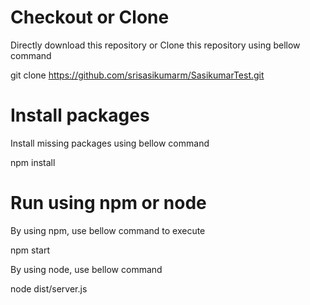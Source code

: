 # Checkout or Clone
Directly download this repository or Clone this repository using bellow command

git clone https://github.com/srisasikumarm/SasikumarTest.git

# Install packages
Install missing packages using bellow command

npm install

# Run using npm or node
By using npm, use bellow command to execute

npm start

By using node, use bellow command

node dist/server.js

